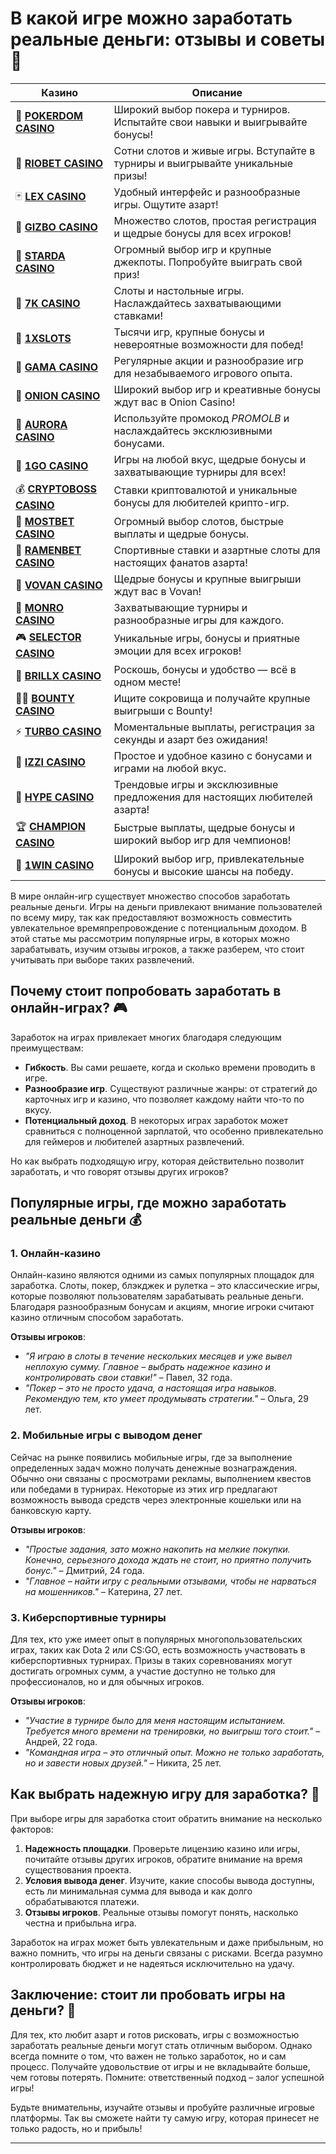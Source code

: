 # В какой игре можно заработать реальные деньги: отзывы и советы 🤑
| Казино | Описание |
|--------|----------|
| 🎲 **[POKERDOM CASINO](https://brandplay.link/Bxg7SC7H)** | Широкий выбор покера и турниров. Испытайте свои навыки и выигрывайте бонусы! |
| 🌟 **[RIOBET CASINO](https://brandplay.link/dtx89f2L)** | Сотни слотов и живые игры. Вступайте в турниры и выигрывайте уникальные призы! |
| 🃏 **[LEX CASINO](https://brandplay.link/2HFTmBc8)** | Удобный интерфейс и разнообразные игры. Ощутите азарт! |
| 🎰 **[GIZBO CASINO](https://gizbo-tea02.com/c8e962e89)** | Множество слотов, простая регистрация и щедрые бонусы для всех игроков! |
| 🌠 **[STARDA CASINO](https://brandplay.link/cpFQbWKn)** | Огромный выбор игр и крупные джекпоты. Попробуйте выиграть свой приз! |
| 🎲 **[7K CASINO](https://brandplay.link/dd46bNgD)** | Слоты и настольные игры. Наслаждайтесь захватывающими ставками! |
| 💎 **[1XSLOTS](https://brandplay.link/R4xfxqdm)** | Тысячи игр, крупные бонусы и невероятные возможности для побед! |
| 🎰 **[GAMA CASINO](https://brandplay.link/zrZpLFTP)** | Регулярные акции и разнообразие игр для незабываемого игрового опыта. |
| 🧅 **[ONION CASINO](https://obclk001-2d.top/click?offer_id=986&partner_id=10542&landing_id=1798&utm_medium=affiliate&sub_1=oncasino3)** | Широкий выбор игр и креативные бонусы ждут вас в Onion Casino! |
| 🌌 **[AURORA CASINO](https://10trafic-stat2.com/click/668546566bcc6313411604c7/6766/15114/subaccount?promocode=PROMOLB)** | Используйте промокод *PROMOLB* и наслаждайтесь эксклюзивными бонусами. |
| 🚀 **[1GO CASINO](https://1go-ircp01.com/ce015f410)** | Игры на любой вкус, щедрые бонусы и захватывающие турниры для всех! |
| 💰 **[CRYPTOBOSS CASINO](https://cryptobossc.online/d847bcfa9)** | Ставки криптовалютой и уникальные бонусы для любителей крипто-игр. |
| 🎲 **[MOSTBET CASINO](https://ktbtis024ifqfn0mst.com/beQs)** | Огромный выбор слотов, быстрые выплаты и щедрые бонусы. |
| 🍜 **[RAMENBET CASINO](https://get.saltyram.com/ru/registration?apkpop=0&partner=p24970p3296034p5526)** | Спортивные ставки и азартные слоты для настоящих фанатов азарта! |
| 🎉 **[VOVAN CASINO](https://vovan.site/d098ab058)** | Щедрые бонусы и крупные выигрыши ждут вас в Vovan! |
| 🎰 **[MONRO CASINO](https://mnr-ircp01.com/c3ce72a2c)** | Захватывающие турниры и разнообразные игры для каждого. |
| 🎮 **[SELECTOR CASINO](https://gosel.pl/SELVK)** | Уникальные игры, бонусы и приятные эмоции для всех игроков! |
| 💎 **[BRILLX CASINO](https://brillx.pub/BRIVK)** | Роскошь, бонусы и удобство — всё в одном месте! |
| 🏴‍☠️ **[BOUNTY CASINO](https://bounty-casino.de/BOVK)** | Ищите сокровища и получайте крупные выигрыши с Bounty! |
| ⚡ **[TURBO CASINO](https://turbo-casino.pro/TURVK)** | Моментальные выплаты, регистрация за секунды и азарт без ожидания! |
| 🧩 **[IZZI CASINO](https://izzi-fr03.com/ca7c8a7b7)** | Простое и удобное казино с бонусами и играми на любой вкус. |
| 🎉 **[HYPE CASINO](https://hypekaz.com/dc2f44ad0)** | Трендовые игры и эксклюзивные предложения для настоящих любителей азарта! |
| 🏆 **[CHAMPION CASINO](https://champcasino.ink/pobeda/doa-hats?p80412p305331p112c)** | Быстрые выплаты, щедрые бонусы и широкий выбор игр для чемпионов! |
| 🎰 **[1WIN CASINO](https://brandplay.link/6F5VqbyZ)** | Широкий выбор игр, привлекательные бонусы и высокие шансы на победу. |

В мире онлайн-игр существует множество способов заработать реальные деньги. Игры на деньги привлекают внимание пользователей по всему миру, так как предоставляют возможность совместить увлекательное времяпрепровождение с потенциальным доходом. В этой статье мы рассмотрим популярные игры, в которых можно зарабатывать, изучим отзывы игроков, а также разберем, что стоит учитывать при выборе таких развлечений.  

## Почему стоит попробовать заработать в онлайн-играх? 🎮

Заработок на играх привлекает многих благодаря следующим преимуществам:

- **Гибкость**. Вы сами решаете, когда и сколько времени проводить в игре.
- **Разнообразие игр**. Существуют различные жанры: от стратегий до карточных игр и казино, что позволяет каждому найти что-то по вкусу.
- **Потенциальный доход**. В некоторых играх заработок может сравниться с полноценной зарплатой, что особенно привлекательно для геймеров и любителей азартных развлечений.

Но как выбрать подходящую игру, которая действительно позволит заработать, и что говорят отзывы других игроков?

## Популярные игры, где можно заработать реальные деньги 💰

### 1. **Онлайн-казино**
Онлайн-казино являются одними из самых популярных площадок для заработка. Слоты, покер, блэкджек и рулетка – это классические игры, которые позволяют пользователям зарабатывать реальные деньги. Благодаря разнообразным бонусам и акциям, многие игроки считают казино отличным способом заработать. 

**Отзывы игроков**:
- *"Я играю в слоты в течение нескольких месяцев и уже вывел неплохую сумму. Главное – выбрать надежное казино и контролировать свои ставки!"* – Павел, 32 года.
- *"Покер – это не просто удача, а настоящая игра навыков. Рекомендую тем, кто умеет продумывать стратегии."* – Ольга, 29 лет.

### 2. **Мобильные игры с выводом денег**
Сейчас на рынке появились мобильные игры, где за выполнение определенных задач можно получать денежные вознаграждения. Обычно они связаны с просмотрами рекламы, выполнением квестов или победами в турнирах. Некоторые из этих игр предлагают возможность вывода средств через электронные кошельки или на банковскую карту.

**Отзывы игроков**:
- *"Простые задания, зато можно накопить на мелкие покупки. Конечно, серьезного дохода ждать не стоит, но приятно получить бонус."* – Дмитрий, 24 года.
- *"Главное – найти игру с реальными отзывами, чтобы не нарваться на мошенников."* – Катерина, 27 лет.

### 3. **Киберспортивные турниры**
Для тех, кто уже имеет опыт в популярных многопользовательских играх, таких как Dota 2 или CS:GO, есть возможность участвовать в киберспортивных турнирах. Призы в таких соревнованиях могут достигать огромных сумм, а участие доступно не только для профессионалов, но и для обычных игроков.

**Отзывы игроков**:
- *"Участие в турнире было для меня настоящим испытанием. Требуется много времени на тренировки, но выигрыш того стоит."* – Андрей, 22 года.
- *"Командная игра – это отличный опыт. Можно не только заработать, но и завести новых друзей."* – Никита, 25 лет.

## Как выбрать надежную игру для заработка? 👀

При выборе игры для заработка стоит обратить внимание на несколько факторов:
1. **Надежность площадки**. Проверьте лицензию казино или игры, почитайте отзывы других игроков, обратите внимание на время существования проекта.
2. **Условия вывода денег**. Изучите, какие способы вывода доступны, есть ли минимальная сумма для вывода и как долго обрабатываются платежи.
3. **Отзывы игроков**. Реальные отзывы помогут понять, насколько честна и прибыльна игра.

Заработок на играх может быть увлекательным и даже прибыльным, но важно помнить, что игры на деньги связаны с рисками. Всегда разумно контролировать бюджет и не надеяться исключительно на удачу.

## Заключение: стоит ли пробовать игры на деньги? 💸

Для тех, кто любит азарт и готов рисковать, игры с возможностью заработать реальные деньги могут стать отличным выбором. Однако всегда помните о том, что важен не только заработок, но и сам процесс. Получайте удовольствие от игры и не вкладывайте больше, чем готовы потерять. Помните: ответственный подход – залог успешной игры!  

Будьте внимательны, изучайте отзывы и пробуйте различные игровые платформы. Так вы сможете найти ту самую игру, которая принесет не только радость, но и прибыль!

---

